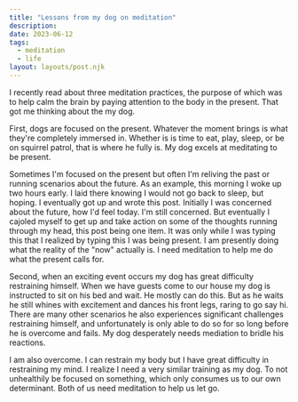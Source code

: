 ```yaml
---
title: "Lessons from my dog on meditation"
description:
date: 2023-06-12
tags:
  - meditation
  - life
layout: layouts/post.njk
---
```


I recently read about three meditation practices, the purpose of which was to help calm the brain by
paying attention to the body in the present. That got me thinking about the my dog.

First, dogs are focused on the present. Whatever the moment brings is what they're completely
immersed in. Whether is is time to eat, play, sleep, or be on squirrel patrol, that is where he
fully is. My dog excels at meditating to be present.

Sometimes I'm focused on the present but often I'm reliving the past or running scenarios about the
future. As an example, this morning I woke up two hours early. I laid there knowing I would not go
back to sleep, but hoping. I eventually got up and wrote this post. Initially I was concerned about
the future, how I'd feel today. I'm still concerned. But eventually I cajoled myself to get up and
take action on some of the thoughts running through my head, this post being one item. It was only
while I was typing this that I realized by typing this I was being present. I am presently doing
what the reality of the "now" actually is. I need meditation to help me do what the present calls
for.

Second, when an exciting event occurs my dog has great difficulty restraining himself. When we have
guests come to our house my dog is instructed to sit on his bed and wait. He mostly can do this. But
as he waits he still whines with excitement and dances his front legs, raring to go say hi. There
are many other scenarios he also experiences significant challenges restraining himself, and
unfortunately is only able to do so for so long before he is overcome and fails. My dog desperately
needs mediation to bridle his reactions.

I am also overcome. I can restrain my body but I have great difficulty in restraining my mind. I
realize I need a very similar training as my dog. To not unhealthily be focused on something, which
only consumes us to our own determinant. Both of us need meditation to help us let go.
